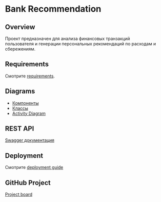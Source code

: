 # Bank Recommendation

## Overview
Проект предназначен для анализа финансовых транзакций пользователя и генерации персональных рекомендаций по расходам и сбережениям.

## Requirements
Смотрите [requirements](docs/wiki/requirements.md).

## Diagrams
- [Компоненты](docs/wiki/diagrams/components.drawio)
- [Классы](docs/wiki/diagrams/classes.drawio)
- [Activity Diagram](docs/wiki/diagrams/activity.drawio)

## REST API
[Swagger документация](docs/wiki/api/swagger.yaml)

## Deployment
Смотрите [deployment guide](docs/wiki/deployment.md)

## GitHub Project
[Project board](https://github.com/<username>/bank-recommendation/projects)
